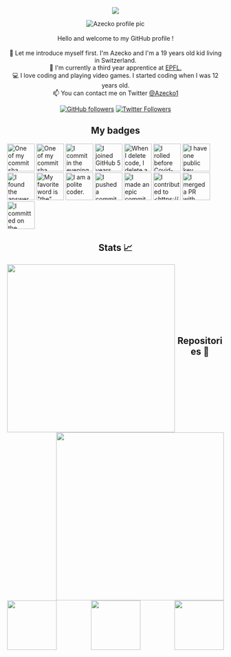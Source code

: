   <div align="center">
    <img src="https://capsule-render.vercel.app/api?type=waving&color=gradient&customColorList=12&height=120&section=header&text=Azecko&fontSize=32&animation=fadeIn&fontAlignY=30&descSize=12&descAlignY=46&descAlign=54.5&desc=Coding%20is%20cool,%20somehow.">
  </div>
  
  <!-- <h1 align="center">
    <img src="https://readme-typing-svg.herokuapp.com?color=%2336BCF7&size=27&center=true&vCenter=true&lines=Welcome+!;I'm+Azecko;And+here+is+my+GitHub+!">
  </h1> -->

  <p align="center">
    <img src="https://images.weserv.nl/?url=avatars.githubusercontent.com/u/30987143?v=4&h=300&w=300&fit=cover&mask=circle&maxage=7d" alt="Azecko profile pic"/>       <br><br>
    Hello and welcome to my GitHub profile !
    <br>
    <br>
    🥷 Let me introduce myself first. I'm Azecko and I'm a 19 years old kid living in Switzerland.<br>
    📖 I'm currently a third year apprentice at <a href="https://www.epfl.ch/en/" target="_blank">EPFL.</a><br>  
    💻 I love coding and playing video games. I started coding when I was 12 years old.<br>
    📫 You can contact me on Twitter <a href="https://twitter.com/Azecko1" target="_blank">@Azecko1</a>
  </p>
  <p align="center">
    <a href="https://github.com/Azecko"><img alt="GitHub followers" src="https://img.shields.io/github/followers/Azecko?label=Follow%20me%20on%20github&style=social"></a>
    <a href="https://twitter.com/Azecko1"><img alt="Twitter Followers" src="https://img.shields.io/twitter/follow/Azecko1?label=follow%20me%20on%20twitter&style=social"></a>
  </p>

  <h2 align="center">My badges</h2>
  <!-- my-badges start -->
<a href="my-badges/a-commit.md"><img src="https://my-badges.github.io/my-badges/a-commit.png" alt="One of my commit sha starts with &quot;a&quot;." title="One of my commit sha starts with &quot;a&quot;." width="64"></a>
<a href="my-badges/ab-commit.md"><img src="https://my-badges.github.io/my-badges/ab-commit.png" alt="One of my commit sha starts with &quot;ab&quot;." title="One of my commit sha starts with &quot;ab&quot;." width="64"></a>
<a href="my-badges/evening-commits.md"><img src="https://my-badges.github.io/my-badges/evening-commits.png" alt="I commit in the evening." title="I commit in the evening." width="64"></a>
<a href="my-badges/github-anniversary-5.md"><img src="https://my-badges.github.io/my-badges/github-anniversary-5.png" alt="I joined GitHub 5 years ago." title="I joined GitHub 5 years ago." width="64"></a>
<a href="my-badges/mass-delete-commit.md"><img src="https://my-badges.github.io/my-badges/mass-delete-commit.png" alt="When I delete code, I delete a lot." title="When I delete code, I delete a lot." width="64"></a>
<a href="my-badges/covid-19.md"><img src="https://my-badges.github.io/my-badges/covid-19.png" alt="I rolled before Covid-19: Survivor of the Great TP Shortage" title="I rolled before Covid-19: Survivor of the Great TP Shortage" width="64"></a>
<a href="my-badges/public-keys-1.md"><img src="https://my-badges.github.io/my-badges/public-keys-1.png" alt="I have one public key" title="I have one public key" width="64"></a>
<a href="my-badges/the-ultimate-question.md"><img src="https://my-badges.github.io/my-badges/the-ultimate-question.png" alt="I found the answer to the ultimate question of life, the universe, and everything!" title="I found the answer to the ultimate question of life, the universe, and everything!" width="64"></a>
<a href="my-badges/favorite-word.md"><img src="https://my-badges.github.io/my-badges/favorite-word.png" alt="My favorite word is &quot;the&quot;." title="My favorite word is &quot;the&quot;." width="64"></a>
<a href="my-badges/polite-coder.md"><img src="https://my-badges.github.io/my-badges/polite-coder.png" alt="I am a polite coder." title="I am a polite coder." width="64"></a>
<a href="my-badges/cafe-commit.md"><img src="https://my-badges.github.io/my-badges/cafe-commit.png" alt="I pushed a commit with &quot;cafe&quot; 2 times." title="I pushed a commit with &quot;cafe&quot; 2 times." width="64"></a>
<a href="my-badges/epic-commit.md"><img src="https://my-badges.github.io/my-badges/epic-commit.png" alt="I made an epic commit with a message over 500 chars." title="I made an epic commit with a message over 500 chars." width="64"></a>
<a href="my-badges/my-badges-contributor.md"><img src="https://my-badges.github.io/my-badges/my-badges-contributor.png" alt="I contributed to &lt;https://github.com/my-badges/my-badges&gt;!" title="I contributed to &lt;https://github.com/my-badges/my-badges&gt;!" width="64"></a>
<a href="my-badges/this-is-fine.md"><img src="https://my-badges.github.io/my-badges/this-is-fine.png" alt="I merged a PR with failing checks" title="I merged a PR with failing checks" width="64"></a>
<a href="my-badges/spooky-commit.md"><img src="https://my-badges.github.io/my-badges/spooky-commit.png" alt="I committed on the Halloween! Boo!" title="I committed on the Halloween! Boo!" width="64"></a>
<!-- my-badges end -->

  <h2 align="center">Stats 📈</h2>
  <div align="center">
    <img align="left" width=390 src="https://github-readme-streak-stats.herokuapp.com/?user=Azecko&theme=react&border=61dafb"/>
    <img align="right" width=390 src="https://github-readme-stats.vercel.app/api?username=Azecko&show_icons=true&theme=react&border_color=61dafb"/>
  </div>
  <br><br><br><br><br><br><br><br>

  <h2 align="center">Repositories 📂</h2>
    <div width="100%" align="center">
      <a align="left" href="https://github.com/Azecko/botonews-1" title="Botonews"><img align="left" height="115" src="https://github-readme-stats.vercel.app/api/pin/?username=Azecko&repo=botonews-1&theme=react&border_color=61dafb&border_radius=10"></a>
      <a align="right" href="https://github.com/Azecko/Kata-APOD" title="Kata-APOD"><img align="right" height="115" src="https://github-readme-stats.vercel.app/api/pin/?username=Azecko&repo=Kata-APOD&theme=react&border_color=61dafb&border_radius=10"></a>
    </div>
    <br><br><br><br><br><br>
    <div width="100%" align="center">
      <a align="center" href="https://github.com/Azecko/jdt-generator" title="jdt-generator"><img align="center" height="115" src="https://github-readme-stats.vercel.app/api/pin/?username=Azecko&repo=jdt-generator&theme=react&border_color=61dafb&border_radius=10"></a>
</div>
